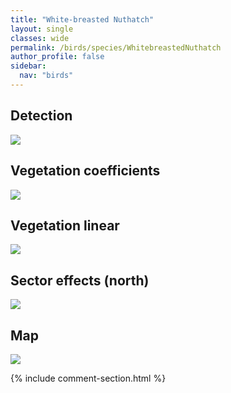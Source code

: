 ```yaml
---
title: "White-breasted Nuthatch"
layout: single
classes: wide
permalink: /birds/species/WhitebreastedNuthatch
author_profile: false
sidebar:
  nav: "birds"
---
```



<h2>Detection</h2>

<a href="https://beallen.github.io/DevelopmentWebsite/assets/images/birds/WhitebreastedNuthatch/det.jpg">
<img src="https://beallen.github.io/DevelopmentWebsite/assets/images/birds/WhitebreastedNuthatch/det.jpg">
</a>

<h2>Vegetation coefficients</h2>

<a href="https://beallen.github.io/DevelopmentWebsite/assets/images/birds/WhitebreastedNuthatch/veghf.jpg">
<img src="https://beallen.github.io/DevelopmentWebsite/assets/images/birds/WhitebreastedNuthatch/veghf.jpg">
</a>

<h2>Vegetation linear</h2>

<a href="https://beallen.github.io/DevelopmentWebsite/assets/images/birds/WhitebreastedNuthatch/lin-north.jpg">
<img src="https://beallen.github.io/DevelopmentWebsite/assets/images/birds/WhitebreastedNuthatch/lin-north.jpg">
</a>

<h2>Sector effects (north)</h2>

<a href="https://beallen.github.io/DevelopmentWebsite/assets/images/birds/WhitebreastedNuthatch/sector-north.jpg">
<img src="https://beallen.github.io/DevelopmentWebsite/assets/images/birds/WhitebreastedNuthatch/sector-north.jpg">
</a>

<h2>Map</h2>

<a href="https://beallen.github.io/DevelopmentWebsite/assets/images/birds/WhitebreastedNuthatch/map.jpg">
<img src="https://beallen.github.io/DevelopmentWebsite/assets/images/birds/WhitebreastedNuthatch/map.jpg">
</a>

{% include comment-section.html %}
